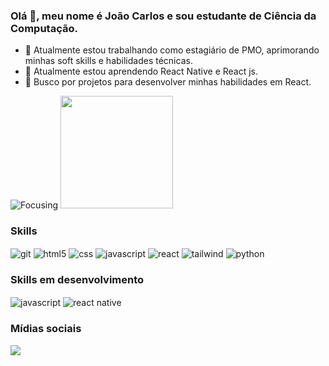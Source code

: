 ### Olá 👋, meu nome é João Carlos e sou estudante de Ciência da Computação.
- 🔭 Atualmente estou trabalhando como estagiário de PMO, aprimorando minhas soft skills e habilidades técnicas.
- 🌱 Atualmente estou aprendendo React Native e React js.
- 🤝 Busco por projetos para desenvolver minhas habilidades em React.

![Focusing](https://github-readme-stats.vercel.app/api?username=Carrllosz&show_icons=true&theme=dracula)
<img src="https://github-readme-stats.vercel.app/api/top-langs/?username=Carrllosz&layout=compact&theme=dracula&locale=pt-br&text_color=FFFFFD&title_color=FCFCFC&card_width=450&langs_count=12" height="180em">


### Skills
<div style="display: inline_block">
    <img align="center" alt="git" src="https://img.shields.io/badge/GIT-E44C30?style=for-the-badge&logo=git&logoColor=white">
    <img align="center" alt="html5" src="https://img.shields.io/badge/HTML5-E34F26?style=for-the-badge&logo=html5&logoColor=white">
    <img align="center" alt="css" src="https://img.shields.io/badge/CSS-239120?&style=for-the-badge&logo=css3&logoColor=white">
    <img align="center" alt="javascript" src="https://img.shields.io/badge/JavaScript-F7DF1E?style=for-the-badge&logo=javascript&logoColor=black">
    <img align="center" alt="react" src="https://img.shields.io/badge/React-20232A?style=for-the-badge&logo=react&logoColor=61DAFB">
    <img align="center" alt="tailwind" src="https://img.shields.io/badge/Tailwind_CSS-38B2AC?style=for-the-badge&logo=tailwind-css&logoColor=white">
    <img align="center" alt="python" src="https://img.shields.io/badge/Python-14354C?style=for-the-badge&logo=python&logoColor=white">
</div>

### Skills em desenvolvimento
<div style="display: inline_block">
    <img align="center" alt="javascript" src="https://img.shields.io/badge/JavaScript-F7DF1E?style=for-the-badge&logo=javascript&logoColor=black">
    <img align="center" alt="react native" src="https://img.shields.io/badge/React_Native-20232A?style=for-the-badge&logo=react&logoColor=61DAFB">    
</div>

### Mídias sociais
[<img src="https://img.shields.io/badge/linkedin-%230077B5.svg?&style=for-the-badge&logo=linkedin&logoColor=white" />](https://www.linkedin.com/in/Carrllosz/)
